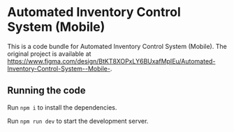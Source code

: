 
  # Automated Inventory Control System (Mobile)

  This is a code bundle for Automated Inventory Control System (Mobile). The original project is available at https://www.figma.com/design/BtKT8XOPxLY6BUxafMpIEu/Automated-Inventory-Control-System--Mobile-.

  ## Running the code

  Run `npm i` to install the dependencies.

  Run `npm run dev` to start the development server.
  